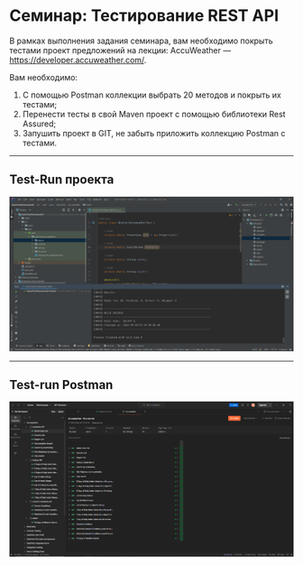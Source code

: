 # Семинар: Тестирование REST API
В рамках выполнения задания семинара, вам необходимо покрыть тестами проект предложений на лекции: 
AccuWeather — https://developer.accuweather.com/.


Вам необходимо:
1. С помощью Postman коллекции выбрать 20 методов и покрыть их тестами;
2. Перенести тесты в свой Maven проект с помощью библиотеки Rest Assured;
3. Запушить проект в GIT, не забыть приложить коллекцию Postman с тестами.

------------------------------------------------------------
## Test-Run проекта
![Homework3.png](Homework3.png)

------------------------------------------------------------
## Test-run Postman
![](Homework3_Postman_Run.png)
